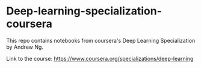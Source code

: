 # Deep-learning-specialization-coursera

This repo contains notebooks from coursera's Deep Learning Specialization by Andrew Ng. 

Link to the course: https://www.coursera.org/specializations/deep-learning
